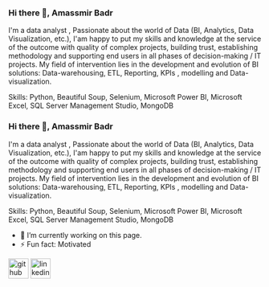 ### Hi there 👋, Amassmir Badr
I'm a data analyst , Passionate about the world of Data (BI, Analytics, Data Visualization, etc.), I'am happy to put my skills and knowledge at the service of the outcome with quality of complex projects, building trust, establishing methodology  and supporting end users in all phases of decision-making / IT projects.
My field of intervention lies in the development and evolution of BI solutions: Data-warehousing, ETL, Reporting, KPIs , modelling and Data-visualization.

Skills: Python, Beautiful Soup,  Selenium,  Microsoft Power BI,  Microsoft Excel, SQL Server Management Studio,  MongoDB

 




### Hi there 👋, Amassmir Badr
I'm a data analyst , Passionate about the world of Data (BI, Analytics, Data Visualization, etc.), I'am happy to put my skills and knowledge at the service of the outcome with quality of complex projects, building trust, establishing methodology  and supporting end users in all phases of decision-making / IT projects.
My field of intervention lies in the development and evolution of BI solutions: Data-warehousing, ETL, Reporting, KPIs , modelling and Data-visualization.

Skills: Python, Beautiful Soup,  Selenium,  Microsoft Power BI,  Microsoft Excel, SQL Server Management Studio,  MongoDB

- 🔭 I’m currently working on this page. 
- ⚡ Fun fact: Motivated 


[<img src='https://cdn.jsdelivr.net/npm/simple-icons@3.0.1/icons/github.svg' alt='github' height='40'>](https://github.com/BadrAmassmir )  [<img src='https://cdn.jsdelivr.net/npm/simple-icons@3.0.1/icons/linkedin.svg' alt='linkedin' height='40'>](https://www.linkedin.com/in/badr-amassmir-392baa20a/)  

